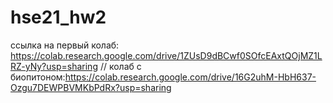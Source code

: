 # hse21_hw2

ссылка на первый колаб: https://colab.research.google.com/drive/1ZUsD9dBCwf0SOfcEAxtQOjMZ1LRZ-yNy?usp=sharing //
колаб с биопитоном:https://colab.research.google.com/drive/16G2uhM-HbH637-Ozgu7DEWPBVMKbPdRx?usp=sharing
